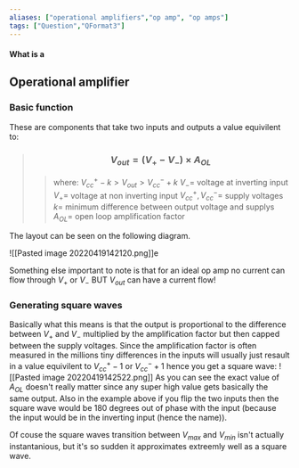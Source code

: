 ```yaml
---
aliases: ["operational amplifiers","op amp", "op amps"]
tags: ["Question","QFormat3"]
---
```


#### What is a
## Operational amplifier
### Basic function
These are components that take two inputs and outputs a value equivilent to:
> ### $$ V_{out} = ( V_{+} - V_{-}) \times A_{OL} $$ 
>> where:
>> $V^{+}_{cc} - k > V_{out} > V^{-}_{cc} + k$ 
>> $V_{-}=$ voltage at inverting input
>> $V_{+}=$ voltage at non inverting input
>> $V^{+}_{cc} , V^{-}_{cc}=$ supply voltages
>> $k=$ minimum difference between output voltage and supplys
>> $A_{OL}=$ open loop amplification factor

The layout can be seen on the following diagram.

![[Pasted image 20220419142120.png]]e

Something else important to note is that for an ideal op amp no current can flow through $V_{+}$ or $V_{-}$ BUT $V_{out}$ can have a current flow! 

### Generating square waves

Basically what this means is that the output is proportional to the difference between $V_{+}$ and $V_{-}$ multiplied by the amplification factor but then capped between the supply voltages. Since the amplification factor is often measured in the millions tiny differences in the inputs will usually just resault in a value equivilent to $V_{cc}^{+}-1$ or $V_{cc}^{-}+1$ hence you get a square wave:
![[Pasted image 20220419142522.png]]
As you can see the exact value of $A_{OL}$ doesn't really matter since any super high value gets basically the same output. Also in the example above if you flip the two inputs then the square wave would be 180 degrees out of phase with the input (because the input would be in the inverting input (hence the name)).

Of couse the square waves transition between $V_{max}$ and $V_{min}$ isn't actually instantanious, but it's so sudden it approximates extreemly well as a square wave.

